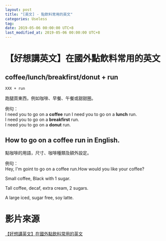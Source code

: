 ```yaml
---
layout: post
title: "[英文] - 點飲料常用的英文"
categories: Useless
tag: 
date: 2019-05-06 00:00:00 UTC+8 
last_modified_at: 2019-05-06 00:00:00 UTC+8 
---
```



# 【好想講英文】在國外點飲料常用的英文
## coffee/lunch/breakfirst/donut + run

    XXX + run 

跑腿買東西，例如咖啡、早餐、午餐或甜甜圈。

例句：  
I need you to go on a **coffee** run
I need you to go on a **lunch** run.  
I need you to go on a **breakfirst** run.  
I need you to go on a **donut** run.

## How to go on a coffee run in English.

點咖啡的用語，尺寸、咖啡種類及額外設定。

例句：  
Hey, I'm goint to go on a coffee run.How would you like your coffee?  

Small coffee, Black with 1 sugar.

Tall coffee, decaf, extra cream, 2 sugars.

A large iced, sugar free,  soy latte.

# 影片來源

[【好想講英文】在國外點飲料常用的英文][ref1]

[ref1]:https://www.youtube.com/watch?v=HtS3ECIbiVM "【好想講英文】在國外點飲料常用的英文"